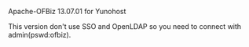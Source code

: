 Apache-OFBiz 13.07.01 for Yunohost

This version don't use SSO and OpenLDAP so you need to connect with admin(pswd:ofbiz).
